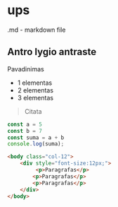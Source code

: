 # ups 
.md - markdown file


## Antro lygio antraste

Pavadinimas
- 1 elementas
- 2 elementas
- 3 elementas

> Citata

```js
const a = 5
const b = 7
const suma = a + b
console.log(suma);
```

```html
<body class="col-12">
    <div style="font-size:12px;">
         <p>Paragrafas</p>
        <p>Paragrafas</p>
        <p>Paragrafas</p>
    </div>
</body>
```